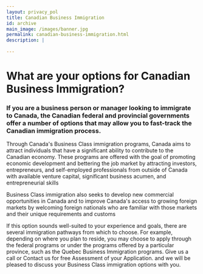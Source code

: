 ```yaml
---
layout: privacy_pol
title: Canadian Business Immigration
id: archive
main_image: /images/banner.jpg
permalink: canadian-business-immigration.html
description: |
 
---
```

# What are your options for Canadian Business Immigration?


### If you are a business person or manager looking to immigrate to Canada, the Canadian federal and provincial governments offer a number of options that may allow you to fast-track the Canadian immigration process.

Through Canada's Business Class immigration programs, Canada aims to attract individuals that have a significant ability to contribute to the Canadian economy. These programs are offered with the goal of promoting economic development and bettering the job market by attracting investors, entrepreneurs, and self-employed professionals from outside of Canada with available venture capital, significant business acumen, and entrepreneurial skills

Business Class immigration also seeks to develop new commercial opportunities in Canada and to improve Canada's access to growing foreign markets by welcoming foreign nationals who are familiar with those markets and their unique requirements and customs


If this option sounds well-suited to your experience and goals, there are several immigration pathways from which to choose. For example, depending on where you plan to reside, you may choose to apply through the federal programs or under the programs offered by a particular province, such as the Quebec Business Immigration programs. Give us a call or Contact us for free Assessment of your Application. and we will be pleased to discuss your Business Class immigration options with you.


